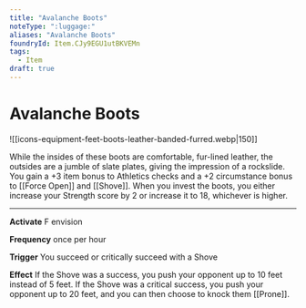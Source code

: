 ```yaml
---
title: "Avalanche Boots"
noteType: ":luggage:"
aliases: "Avalanche Boots"
foundryId: Item.CJy9EGU1utBKVEMn
tags:
  - Item
draft: true
---
```


# Avalanche Boots
![[icons-equipment-feet-boots-leather-banded-furred.webp|150]]

While the insides of these boots are comfortable, fur-lined leather, the outsides are a jumble of slate plates, giving the impression of a rockslide. You gain a +3 item bonus to Athletics checks and a +2 circumstance bonus to [[Force Open]] and [[Shove]]. When you invest the boots, you either increase your Strength score by 2 or increase it to 18, whichever is higher.

* * *

**Activate** F envision

**Frequency** once per hour

**Trigger** You succeed or critically succeed with a Shove

**Effect** If the Shove was a success, you push your opponent up to 10 feet instead of 5 feet. If the Shove was a critical success, you push your opponent up to 20 feet, and you can then choose to knock them [[Prone]].
